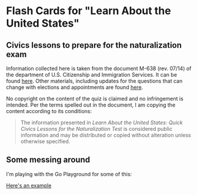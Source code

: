 # Flash Cards for "Learn About the United States"
## Civics lessons to prepare for the naturalization exam

Information collected here is taken from the document 
M-638 (rev. 07/14) of the department of U.S. Citizenship 
and Immigration Services. It can be found 
[here][1]. Other materials, including updates for the questions that can change with elections and appointments are found [here][2].

No copyright on the content of the quiz is claimed and no infringement 
is intended. Per the terms spelled out in the document, I am copying the 
content according to its conditions:

>The information presented in _Learn About the United States: Quick Civics Lessons 
for the Naturalization Test_ is considered public information and may be 
distributed or copied without alteration unless otherwise specified.

## Some messing around
I'm playing with the Go Playground for some of this:

[Here's an example][3]


[1]: https://www.uscis.gov/sites/default/files/USCIS/Office%20of%20Citizenship/Citizenship%20Resource%20Center%20Site/Publications/PDFs/M-638_red.pdf

[2]: https://www.uscis.gov/citizenship/learners/study-test/study-materials-civics-test

[3]: https://play.golang.org/p/twW3LLHeQt